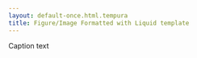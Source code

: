 ```yaml
---
layout: default-once.html.tempura
title: Figure/Image Formatted with Liquid template
---
```


<fig-img href="/simple-fig-img.jpg"></fig-img>

<fig-img id="with-caption" href="/fig-img-caption.jpg">
Caption text
</fig-img>

<fig-img id="with-class" class="added-class" href="/fig-img-class.jpg"></fig-img>

<fig-img id="width" width="200px;" href="/fig-img-width.jpg"></fig-img>

<fig-img id="style" style="border: 200 solid black;" href="/fig-img-style.jpg"></fig-img>

<fig-img id="dest" dest="http://dest.url" href="/fig-img-dest.jpg"></fig-img>
